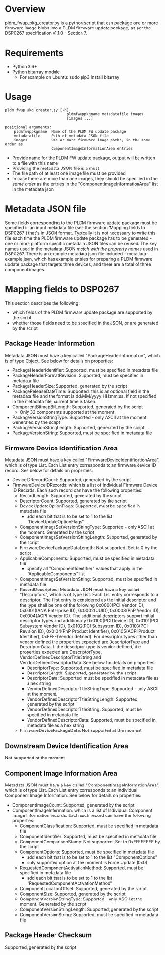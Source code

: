 # Overview
pldm_fwup_pkg_creator.py is a python script that can package one or more
firmware image blobs into a PLDM firmware update package, as per the DSP0267
specification v1.1.0 - Section 7.

# Requirements
- Python 3.6+
- Python bitarray module
    - For example on Ubuntu: sudo pip3 install bitarray

# Usage

    pldm_fwup_pkg_creator.py [-h]
                                pldmfwuppkgname metadatafile images
                                [images ...]

    positional arguments:
        pldmfwuppkgname  Name of the PLDM FW update package
        metadatafile     Path of metadata JSON file
        images           One or more firmware image paths, in the same order as
                         ComponentImageInformationArea entries

- Provide name for the PLDM FW update package, output will be written to a file
with this name
- Providing the metadata JSON file is a must
- The file path of at least one image file must be provided
- In case there are more than one images, they should be specified in the
*same order* as the entries in the "ComponentImageInformationArea" list in the
metadata json

# Metadata JSON file
Some fields corresponding to the PLDM firmware update package must be
specified in an input metadata file (see the section 'Mapping fields to
DSP0267') that's in JSON format. Typically it is not necessary to write this
file each time the PLDM firmware update package has to be generated - one or
more platform specific metadata JSON files can be reused. The key names used in
the metadata JSON *match with the proprerty names* used in DSP0267.
There is an example metadata json file included - metadata-example.json, which
has example entries for preparing a PLDM firmware update package that targets
three devices, and there are a total of three component images.

# Mapping fields to DSP0267
This section describes the following:
- which fields of the PLDM firmware update package are supported by the script
- whether those fields need to be specified in the JSON, or are generated by the
script

## Package Header Information
Metadata JSON must have a key called "PackageHeaderInformation", which is of
type Object. See below for details on properties:
- PackageHeaderIdentifier: Supported, must be specified in metadata file
- PackageHeaderFormatRevision: Supported, must be specified in metadata file
- PackageHeaderSize: Supported, generated by the script
- PackageReleaseDateTime: Supported, this is an optional field in the metadata
file and the format is dd/MM/yyyy HH:mm:ss. If not specified in the metadata
file, current time is taken.
- ComponentBitmapBitLength: Supported, generated by the script
    - Only 32 components supported at the moment
- PackageVersionStringType: Supported - only ASCII at the moment. Generated by
the script
- PackageVersionStringLength: Supported, generated by the script
- PackageVersionString: Supported, must be specified in metadata file

## Firmware Device Identification Area
Metadata JSON must have a key called "FirmwareDeviceIdentificationArea", which
is of type List. Each List entry corresponds to an firmware device ID record.
See below for details on properties:
- DeviceIDRecordCount: Supported, generated by the script
- FirmwareDeviceIDRecords: which is a list of Individual Firmware Device ID
Records. Each such record can have the following properties:
    - RecordLength: Supported, generated by the script
    - DescriptorCount: Supported, generated by the script
    - DeviceUpdateOptionFlags: Supported, must be specified in metadata file
        - add each bit that is to be set to 1 to the list
        "DeviceUpdateOptionFlags"
    - ComponentImageSetVersionStringType: Supported - only ASCII at the moment.
    Generated by the script
    - ComponentImageSetVersionStringLength: Supported, generated by the script
    - FirmwareDevicePackageDataLength: Not supported. Set to 0 by the script
    - ApplicableComponents: Supported, must be specified in metadata file
        - specify all "ComponentIdentifier" values that apply in the
        "ApplicableComponents" list
    - ComponentImageSetVersionString: Supported, must be specified in metadata
    file
    - RecordDescriptors:
    Metadata JSON must have a key called "Descriptors", which is of type List.
    Each List entry corresponds to a descriptor. The first entry is considered
    as the initial descriptor and the type shall be one of the following
    0x0000(PCI Vendor ID), 0x0001(IANA Enterprise ID), 0x0002(UUID),
    0x0003(PnP Vendor ID), 0x0004(ACPI Vendor ID). The additional
    descriptors support initial descriptor types and additionally
    0x0100(PCI Device ID), 0x0101(PCI Subsystem Vendor ID),
    0x0102(PCI Subsystem ID), 0x0103(PCI Revision ID),
    0x0104(PnP Product Identifier), 0x0105(ACPI Product Identifier),
    0xFFFF(Vendor defined). For descriptor types other than vendor defined the
    properties expected are DescriptorType and DescriptorData. If the descriptor
    type is vendor defined, the properties expected are DescriptorType,
    VendorDefinedDescriptorTitleString and VendorDefinedDescriptorData.
    See below for details on properties:
        - DescriptorType: Supported, must be specified in metadata file
        - DescriptorLength: Supported, generated by the script
        - DescriptorData: Supported, must be specified in metadata
        file as a hex string
        - VendorDefinedDescriptorTitleStringType: Supported - only ASCII at the
        moment.
        - VendorDefinedDescriptorTitleStringLength: Supported, generated by the
        script
        - VendorDefinedDescriptorTitleString: Supported, must be specified in
        metadata file
        - VendorDefinedDescriptorData: Supported, must be specified in metadata
        file as a hex string
    - FirmwareDevicePackageData: Not supported at the moment

## Downstream Device Identification Area
Not supported at the moment

## Component Image Information Area
Metadata JSON must have a key called "ComponentImageInformationArea", which
is of type List. Each List entry corresponds to an Individual Component Image
Information. See below for details on properties:
- ComponentImageCount: Supported, generated by the script
- ComponentImageInformation:  which is a list of Individual Component Image
Information records. Each such record can have the following properties:
    - ComponentClassification: Supported, must be specified in metadata file
    - ComponentIdentifier: Supported, must be specified in metadata file
    - ComponentComparisonStamp: Not supported. Set to 0xFFFFFFFF by the script
    - ComponentOptions: Supported, must be specified in metadata file
        - add each bit that is to be set to 1 to the list "ComponentOptions"
        - only supported option at the moment is Force Update (0x0)
    - RequestedComponentActivationMethod: Supported, must be specified in
    metadata file
        - add each bit that is to be set to 1 to the list
        "RequestedComponentActivationMethod"
    - ComponentLocationOffset: Supported, generated by the script
    - ComponentSize: Supported, generated by the script
    - ComponentVersionStringType:  Supported - only ASCII at the moment.
    Generated by the script
    - ComponentVersionStringLength: Supported, generated by the script
    - ComponentVersionString: Supported, must be specified in metadata file

## Package Header Checksum
Supported, generated by the script
